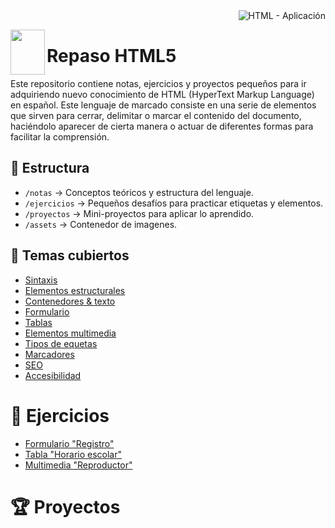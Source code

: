 <div align="right">
  <img src="https://img.shields.io/badge/HTML-lenguaje de markado-ea4926?style=for-the-badge&logo=HTML5&labelColor=080808" 
       alt="HTML - Aplicación">
</div>

<img src="https://github.com/judali05/repaso-html5/blob/main/img/html_logo.png"
     style="width: 55px; height: 72px;" align="left">

# Repaso HTML5

Este repositorio contiene notas, ejercicios y proyectos pequeños para ir adquiriendo nuevo conocimiento de HTML (HyperText Markup Language) en español. Este lenguaje de marcado consiste en una serie de elementos que sirven para cerrar, delimitar o marcar el contenido del documento, haciéndolo aparecer de cierta manera o actuar de diferentes formas para facilitar la comprensión.

## :open_file_folder: Estructura
* `/notas` → Conceptos teóricos y estructura del lenguaje.
* `/ejercicios` → Pequeños desafíos para practicar etiquetas y elementos.
* `/proyectos` → Mini-proyectos para aplicar lo aprendido.
* `/assets` → Contenedor de imagenes.
  
## :pushpin: Temas cubiertos
* [Sintaxis](https://github.com/judali05/repaso-html5/blob/main/notas/1-sintaxis.md)
* [Elementos estructurales](https://github.com/judali05/repaso-html5/blob/main/notas/2-elementos-estructurales.md)
* [Contenedores & texto](https://github.com/judali05/repaso-html5/blob/main/notas/3-contenido-%26-texto.md)
* [Formulario](https://github.com/judali05/repaso-html5/blob/main/notas/4-formulario.md)
* [Tablas](https://github.com/judali05/repaso-html5/blob/main/notas/5-tablas.md)
* [Elementos multimedia](https://github.com/judali05/repaso-html5/blob/main/notas/6-elementos-multimedia.md)
* [Tipos de equetas](https://github.com/judali05/repaso-html5/blob/main/notas/7-tipos-de-etiquetas.md)
* [Marcadores](https://github.com/judali05/repaso-html5/blob/main/notas/8-marcadores.md   )
* [SEO](https://github.com/judali05/repaso-html5/blob/main/notas/9-SEO.md)
* [Accesibilidad](https://github.com/judali05/repaso-html5/blob/main/notas/10-accesibilidad.md)

# :school_satchel: Ejercicios

* [Formulario "Registro"](https://github.com/judali05/repaso-html5/tree/main/ejercicios/formulario)
* [Tabla "Horario escolar"](https://github.com/judali05/repaso-html5/tree/main/ejercicios/tabla)
* [Multimedia "Reproductor"](https://github.com/judali05/repaso-html5/tree/main/ejercicios/multimedia)

# :trophy: Proyectos
